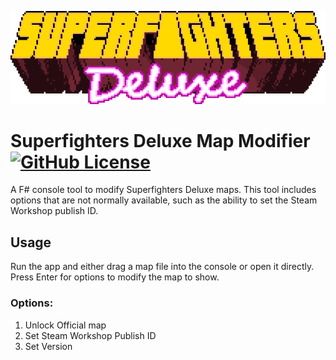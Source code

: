 [![Superfighters Deluxe Logo](img/SFD_titleLoop.gif)](https://www.superfightersdeluxe.com)

# Superfighters Deluxe Map Modifier [![GitHub License](https://img.shields.io/github/license/dsafxP/SFDMapModifier)](LICENSE)

A F# console tool to modify Superfighters Deluxe maps. This tool includes options that are not normally available, such as the ability to set the Steam Workshop publish ID.

## Usage

Run the app and either drag a map file into the console or open it directly. Press Enter for options to modify the map to show.

### Options:
1. Unlock Official map
2. Set Steam Workshop Publish ID
3. Set Version
